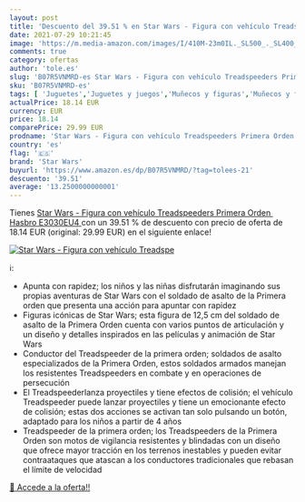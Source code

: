 ```yaml
---
layout: post
title: 'Descuento del 39.51 % en Star Wars - Figura con vehículo Treadspe'
date: 2021-07-29 10:21:45
image: 'https://m.media-amazon.com/images/I/410M-23m0IL._SL500_._SL400_.jpg'
comments: true
category: ofertas
author: 'tole.es'
slug: 'B07R5VNMRD-es Star Wars - Figura con vehículo Treadspeeders Primera...'
sku: 'B07R5VNMRD-es'
tags: [ 'Juguetes','Juguetes y juegos','Muñecos y figuras','Muñecos y figuras de acción','hasbro','star wars', ]
actualPrice: 18.14 EUR
currency: EUR
price: 18.14
comparePrice: 29.99 EUR
prodname: 'Star Wars - Figura con vehículo Treadspeeders Primera Orden  Hasbro E3030EU4 '
country: 'es'
flag: '🇪🇸'
brand: 'Star Wars'
buyurl: 'https://www.amazon.es/dp/B07R5VNMRD/?tag=tolees-21'
descuento: '39.51'
average: '13.2500000000001'
---
```


Tienes [Star Wars - Figura con vehículo Treadspeeders Primera Orden  Hasbro E3030EU4 ](https://www.amazon.es/dp/B07R5VNMRD/?tag=tolees-21) con un 39.51 % de descuento con precio de oferta de 18.14 EUR (original: 29.99 EUR) en el siguiente enlace!

[![Star Wars - Figura con vehículo Treadspe](https://m.media-amazon.com/images/I/410M-23m0IL._SL500_._SL400_.jpg)](https://www.amazon.es/dp/B07R5VNMRD/?tag=tolees-21)

ℹ️:

- Apunta con rapidez; los niños y las niñas disfrutarán imaginando sus propias aventuras de Star Wars con el soldado de asalto de la Primera orden que presenta una acción para apuntar con rapidez
- Figuras icónicas de Star Wars; esta figura de 12,5 cm del soldado de asalto de la Primera Orden cuenta con varios puntos de articulación y un diseño y detalles inspirados en las películas y animación de Star Wars
- Conductor del Treadspeeder de la primera orden; soldados de asalto especializados de la Primera Orden, estos soldados armados manejan los resistentes Treadspeeders en combate y en operaciones de persecución
- El Treadspeederlanza proyectiles y tiene efectos de colisión; el vehículo Treadspeeder puede lanzar proyectiles y tiene un emocionante efecto de colisión; estas dos acciones se activan tan solo pulsando un botón, adaptado para los niños a partir de 4 años
- Treadspeeder de la primera orden; los Treadspeeders de la Primera Orden son motos de vigilancia resistentes y blindadas con un diseño que ofrece mayor tracción en los terrenos inestables y pueden evitar contraataques que atascan a los conductores tradicionales que rebasan el límite de velocidad

[🛒 Accede a la oferta!!](https://www.amazon.es/dp/B07R5VNMRD/?tag=tolees-21)
